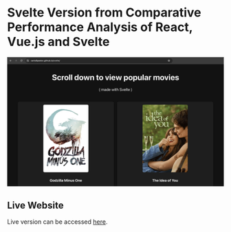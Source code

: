 # Svelte Version from Comparative Performance Analysis of React, Vue.js and Svelte

![Svelte website screenshot](./screenshot.png)

## Live Website

Live version can be accessed [here](https://carlo8pastor.github.io/svelte/).
